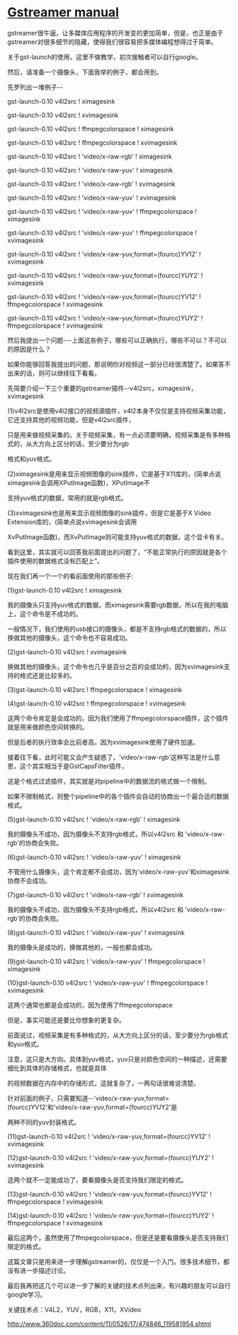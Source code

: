 # [Gstreamer manual](http://www.360doc.com/content/11/0526/17/474846_119581954.shtml)

gstreamer很牛逼，让多媒体应用程序的开发变的更加简单，但是，也正是由于gstreamer对很多细节的隐藏，使得我们很容易把多媒体编程想得过于简单。

关于gst-launch的使用，这里不做教学，初次接触者可以自行google。

然后，请准备一个摄像头，下面我举的例子，都会用到。

先罗列出一堆例子--

gst-launch-0.10 v4l2src ! ximagesink

gst-launch-0.10 v4l2src ! xvimagesink

gst-launch-0.10 v4l2src ! ffmpegcolorspace ! ximagesink

gst-launch-0.10 v4l2src ! ffmpegcolorspace ! xvimagesink

gst-launch-0.10 v4l2src ! 'video/x-raw-rgb' ! ximagesink

gst-launch-0.10 v4l2src ! 'video/x-raw-yuv' ! ximagesink

gst-launch-0.10 v4l2src ! 'video/x-raw-rgb' ! xvimagesink

gst-launch-0.10 v4l2src ! 'video/x-raw-yuv' ! xvimagesink

gst-launch-0.10 v4l2src ! 'video/x-raw-yuv' ! ffmpegcolorspace ! ximagesink

gst-launch-0.10 v4l2src ! 'video/x-raw-yuv' ! ffmpegcolorspace ! xvimagesink

gst-launch-0.10 v4l2src ! 'video/x-raw-yuv,format=(fourcc)YV12' ! xvimagesink

gst-launch-0.10 v4l2src ! 'video/x-raw-yuv,format=(fourcc)YUY2' ! xvimagesink

gst-launch-0.10 v4l2src ! 'video/x-raw-yuv,format=(fourcc)YV12' ! ffmpegcolorspace ! xvimagesink

gst-launch-0.10 v4l2src ! 'video/x-raw-yuv,format=(fourcc)YUY2' ! ffmpegcolorspace ! xvimagesink

然后我提出一个问题---上面这些例子，哪些可以正确执行，哪些不可以？不可以的原因是什么？

如果你能够回答我提出的问题，那说明你对视频这一部分已经很清楚了。如果答不出来的话，则可以继续往下看看。

先简要介绍一下三个重要的gstreamer插件--v4l2src，ximagesink，xvimagesink

(1)v4l2src是使用v4l2接口的视频源插件，v4l2本身不仅仅是支持视频采集功能，它还支持其他的视频功能，但是v4l2src插件，

只是用来做视频采集的。关于视频采集，有一点必须要明确，视频采集是有多种格式的，从大方向上区分的话，至少要分为rgb

格式和yuv格式。

(2)ximagesink是用来显示视频图像的sink插件，它是基于X11库的，(简单点说ximagesink会调用XPutImage函数)，XPutImage不

支持yuv格式的数据，常用的就是rgb格式。

(3)xvimagesink也是用来显示视频图像的sink插件，但是它是基于X Video Extension库的，(简单点说xvimagesink会调用

XvPutImage函数)，而XvPutImage则可能支持yuv格式的数据，这个显卡有关。

看到这里，其实就可以回答我前面提出的问题了，“不能正常执行的原因就是各个插件使用的数据格式没有匹配上”。

现在我们再一个一个的看前面使用的那些例子:

(1)gst-launch-0.10 v4l2src ! ximagesink

我的摄像头只支持yuv格式的数据，而ximagesink需要rgb数据，所以在我的电脑上，这个命令是不成功的。

一般情况下，我们使用的usb接口的摄像头，都是不支持rgb格式的数据的，所以换做其他的摄像头，这个命令也不容易成功。

(2)gst-launch-0.10 v4l2src ! xvimagesink

换做其他的摄像头，这个命令也几乎是百分之百的会成功的，因为xvimagesink支持的格式还是比较多的。

(3)gst-launch-0.10 v4l2src ! ffmpegcolorspace ! ximagesink

(4)gst-launch-0.10 v4l2src ! ffmpegcolorspace ! xvimagesink

这两个命令肯定是会成功的，因为我们使用了ffmpegcolorspace插件，这个插件就是用来做颜色空间转换的。

但是后者的执行效率会比前者高，因为xvimagesink使用了硬件加速。

接着往下看，此时可能又会产生疑惑了，'video/x-raw-rgb'这种写法是什么意思，这个其实相当于是GstCapsFilter插件，

这是个格式过滤插件，其实就是对pipeline中的数据流的格式做一个限制。

如果不限制格式，则整个pipeline中的各个插件会自动的协商出一个最合适的数据格式。

(5)gst-launch-0.10 v4l2src ! 'video/x-raw-rgb' ! ximagesink

我的摄像头不成功，因为摄像头不支持rgb格式，所以v4l2src 和 'video/x-raw-rgb'的协商会失败。

(6)gst-launch-0.10 v4l2src ! 'video/x-raw-yuv' ! ximagesink

不管用什么摄像头，这个肯定都不会成功，因为'video/x-raw-yuv'和ximagesink协商不会成功。

(7)gst-launch-0.10 v4l2src ! 'video/x-raw-rgb' ! xvimagesink

我的摄像头不成功，因为摄像头不支持rgb格式，所以v4l2src 和 'video/x-raw-rgb'的协商会失败。

(8)gst-launch-0.10 v4l2src ! 'video/x-raw-yuv' ! xvimagesink

我的摄像头是成功的，换做其他的，一般也都会成功。

(9)gst-launch-0.10 v4l2src ! 'video/x-raw-yuv' ! ffmpegcolorspace ! ximagesink

(10)gst-launch-0.10 v4l2src ! 'video/x-raw-yuv' ! ffmpegcolorspace ! xvimagesink

这两个通常也都是会成功的，因为使用了ffmpegcolorspace

但是，事实可能还是要比你想象的更复杂。

前面说过，视频采集是有多种格式的，从大方向上区分的话，至少要分为rgb格式和yuv格式。

注意，这只是大方向。具体到yuv格式，yuv只是对颜色空间的一种描述，还需要细化到具体的存储格式，也就是具体

的视频数据在内存中的存储形式，这就复杂了，一两句话很难说清楚。

针对前面的例子，只需要知道--'video/x-raw-yuv,format=(fourcc)YV12'和'video/x-raw-yuv,format=(fourcc)YUY2'是

两种不同的yuv封装格式。

(11)gst-launch-0.10 v4l2src ! 'video/x-raw-yuv,format=(fourcc)YV12' ! xvimagesink

(12)gst-launch-0.10 v4l2src ! 'video/x-raw-yuv,format=(fourcc)YUY2' ! xvimagesink

这两个就不一定能成功了，要看摄像头是否支持我们限定的格式。

(13)gst-launch-0.10 v4l2src ! 'video/x-raw-yuv,format=(fourcc)YV12' ! ffmpegcolorspace ! xvimagesink

(14)gst-launch-0.10 v4l2src ! 'video/x-raw-yuv,format=(fourcc)YUY2' ! ffmpegcolorspace ! xvimagesink

最后这两个，虽然使用了ffmpegcolorspace，但是还是要看摄像头是否支持我们限定的格式。

这篇文章只是用来进一步理解gstreamer的，仅仅是一个入门。很多技术细节，都没有进一步描述讨论。

最后我再把这几个可以进一步了解的关键的技术点列出来，有兴趣的朋友可以自行google学习。

关键技术点：V4L2，YUV，RGB，X11，XVideo

<http://www.360doc.com/content/11/0526/17/474846_119581954.shtml>
